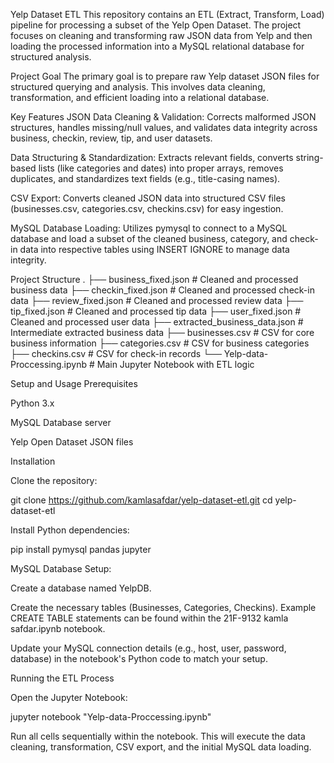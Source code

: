Yelp Dataset ETL
This repository contains an ETL (Extract, Transform, Load) pipeline for processing a subset of the Yelp Open Dataset. The project focuses on cleaning and transforming raw JSON data from Yelp and then loading the processed information into a MySQL relational database for structured analysis.

Project Goal
The primary goal is to prepare raw Yelp dataset JSON files for structured querying and analysis. This involves data cleaning, transformation, and efficient loading into a relational database.

Key Features
JSON Data Cleaning & Validation: Corrects malformed JSON structures, handles missing/null values, and validates data integrity across business, checkin, review, tip, and user datasets.

Data Structuring & Standardization: Extracts relevant fields, converts string-based lists (like categories and dates) into proper arrays, removes duplicates, and standardizes text fields (e.g., title-casing names).

CSV Export: Converts cleaned JSON data into structured CSV files (businesses.csv, categories.csv, checkins.csv) for easy ingestion.

MySQL Database Loading: Utilizes pymysql to connect to a MySQL database and load a subset of the cleaned business, category, and check-in data into respective tables using INSERT IGNORE to manage data integrity.

Project Structure
.
├── business_fixed.json             # Cleaned and processed business data
├── checkin_fixed.json              # Cleaned and processed check-in data
├── review_fixed.json               # Cleaned and processed review data
├── tip_fixed.json                  # Cleaned and processed tip data
├── user_fixed.json                 # Cleaned and processed user data
├── extracted_business_data.json    # Intermediate extracted business data
├── businesses.csv                  # CSV for core business information
├── categories.csv                  # CSV for business categories
├── checkins.csv                    # CSV for check-in records
└── Yelp-data-Proccessing.ipynb     # Main Jupyter Notebook with ETL logic


Setup and Usage
Prerequisites

Python 3.x

MySQL Database server

Yelp Open Dataset JSON files

Installation

Clone the repository:

git clone https://github.com/kamlasafdar/yelp-dataset-etl.git
cd yelp-dataset-etl

Install Python dependencies:

pip install pymysql pandas jupyter

MySQL Database Setup:

Create a database named YelpDB.

Create the necessary tables (Businesses, Categories, Checkins). Example CREATE TABLE statements can be found within the 21F-9132 kamla safdar.ipynb notebook.

Update your MySQL connection details (e.g., host, user, password, database) in the notebook's Python code to match your setup.

Running the ETL Process

Open the Jupyter Notebook:

jupyter notebook "Yelp-data-Proccessing.ipynb"

Run all cells sequentially within the notebook. This will execute the data cleaning, transformation, CSV export, and the initial MySQL data loading.

